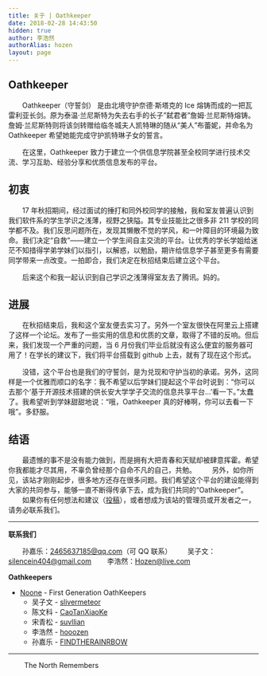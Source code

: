 ```yaml
---
title: 关于 | Oathkeeper
date: 2018-02-28 14:43:50
hidden: true
author: 李浩然
authorAlias: hozen
layout: page
---
```

## Oathkeeper
&emsp;&emsp;Oathkeeper（守誓剑） 是由北境守护奈德·斯塔克的 Ice 熔铸而成的一把瓦雷利亚长剑。原为泰温·兰尼斯特为失去右手的长子”弑君者”詹姆·兰尼斯特熔铸。詹姆·兰尼斯特则将该剑转赠给临冬城夫人凯特琳的随从“美人”布蕾妮，并命名为 Oathkeeper 希望她能完成守护凯特琳子女的誓言。
  
&emsp;&emsp;在这里，Oathkeeper 致力于建立一个供信息学院甚至全校同学进行技术交流、学习互助、经验分享和优质信息发布的平台。
  
## 初衷
&emsp;&emsp;17 年秋招期间，经过面试的捶打和同外校同学的接触，我和室友普遍认识到我们软件系的学生学识之浅薄，视野之狭隘。其专业技能比之很多非 211 学校的同学都不及。我们反思问题所在，发现其懒散不觉的学风，和一叶障目的环境最为致命。我们决定“自救”——建立一个学生间自主交流的平台。让优秀的学长学姐给迷茫不知措得学弟学妹们以指引，以解惑，以勉励，期许给信息学子甚至更多有需要同学带来一点改变。一拍即合，我们决定在秋招结束后建立这个平台。
 
&emsp;&emsp;后来这个和我一起认识到自己学识之浅薄得室友去了腾讯。妈的。
 
## 进展
&emsp;&emsp;在秋招结束后，我和这个室友便去实习了。另外一个室友很快在阿里云上搭建了这样一个论坛。发布了一些实用的信息和优质的文章，取得了不错的反响。但后来，我们发现一个严重的问题，当 6 月份我们毕业后就没有这么便宜的服务器可用了！在学长的建议下，我们将平台搭载到 github 上去，就有了现在这个形式。

&emsp;&emsp;没错，这个平台也是我们的守誓剑，是为兑现和守护当初的承诺。另外，这同样是一个优雅而顺口的名字：我不希望以后学妹们提起这个平台时说到：“你可以去那个‘基于开源技术搭建的供长安大学学子交流的信息共享平台...’看一下。”太蠢了。我希望听到学妹甜甜地说：“哦，Oathkeeper 真的好棒啊，你可以去看一下哦”。多舒服。

## 结语
&emsp;&emsp;最遗憾的事不是没有能力做到，而是拥有大把青春和天赋却被肆意挥霍。希望你我都能才尽其用，不辜负曾经那个自命不凡的自己，共勉。
&emsp;&emsp;另外，如你所见，该站才刚刚起步，很多地方还存在很多问题。我们希望这个平台的建设能得到大家的共同参与，能够一直不断得传承下去，成为我们共同的“Oathkeeper”。
&emsp;&emsp;如果你有任何想法和建议（[投稿](/contribute)），或者想成为该站的管理员或开发者之一，请务必联系我们。
 
*****
**联系我们**
 
&emsp;&emsp;孙嘉乐：[2465637185@qq.com](mailto:2465637185@qq.com)（可 QQ 联系）
&emsp;&emsp;吴子文：[silencein404@gmail.com](mailto:silencein404@gmail.com)
&emsp;&emsp;李浩然：[Hozen@live.com](mailto:Hozen@live.com)

**Oathkeepers**
- [Noone](https://github.com/orgs/Oathkeepers/teams/noone) - First Generation OathKeepers
    - 吴子文 - [slivermeteor](https://github.com/slivermeteor)
    - 陈文科 - [CaoTanXiaoKe](https://github.com/CaoTanXiaoKe)
    - 宋青松 - [suvllian](https://github.com/suvllian)
    - 李浩然 - [hooozen](https://github.com/hooozen)
    - 孙嘉乐 - [FINDTHERAINRBOW](https://github.com/FINDTHERAINRBOW)

***
&emsp;&emsp; The North Remembers